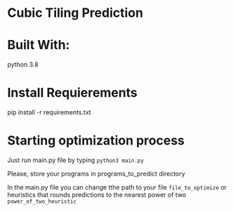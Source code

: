 # Cubic Tiling Prediction


# Built With:
python 3.8

# Install Requierements

pip install -r requirements.txt

# Starting optimization process

Just run main.py file by typing ``` python3 main.py ```

Please, store your programs in programs_to_predict directory

In the main.py file you can change tthe path to your file ``` file_to_optimize ``` or heuristics that rounds predictions to the nearest power of two ``` power_of_two_heuristic ```


